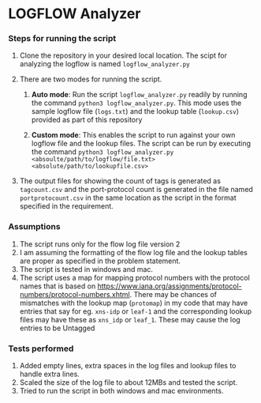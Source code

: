 # LOGFLOW Analyzer

### Steps for running the script

1. Clone the repository in your desired local location. The scipt for analyzing the logflow is named `logflow_analyzer.py`
2. There are two modes for running the script.
    1. **Auto mode**: Run the script `logflow_analyzer.py` readily by running the command
                   `python3 logflow_analyzer.py`. This mode uses the sample logflow file (`logs.txt`) and the lookup table (`lookup.csv`) provided as part of this repository
    
    2. **Custom mode**: This enables the script to run against your own logflow file and the lookup files. The script can be run by executing the command `python3 logflow_analyzer.py <absoulte/path/to/logflow/file.txt> <absolute/path/to/lookupfile.csv>`

3. The output files for showing the count of tags is generated as `tagcount.csv` and the port-protocol count is generated in the file named `portprotocount.csv` in the same location as the script in the format specified in the requirement.

### Assumptions

1. The script runs only for the flow log file version 2
2. I am assuming the formatting of the flow log file and the lookup tables are proper as specified in the problem statement.
3. The script is tested in windows and mac.
4. The script uses a map for mapping protocol numbers with the protocol names that is based on https://www.iana.org/assignments/protocol-numbers/protocol-numbers.xhtml.
There may be chances of mismatches with the lookup map (`protomap`) in my code that may have entries that say for eg. `xns-idp` or `leaf-1` and the corresponding lookup files may have these as `xns_idp` or `leaf_1`. These may cause the log entries to be Untagged

### Tests performed

1. Added empty lines, extra spaces in the log files and lookup files to handle extra lines.
2. Scaled the size of the log file to about 12MBs and tested the script.
3. Tried to run the script in both windows and mac environments.